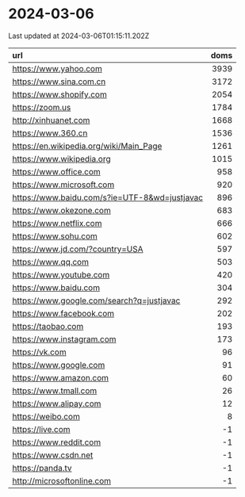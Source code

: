 # 2024-03-06

<!-- BEGIN -->
Last updated at 2024-03-06T01:15:11.202Z

url | doms
:- | -:
https://www.yahoo.com | 3939
https://www.sina.com.cn | 3172
https://www.shopify.com | 2054
https://zoom.us | 1784
http://xinhuanet.com | 1668
https://www.360.cn | 1536
https://en.wikipedia.org/wiki/Main_Page | 1261
https://www.wikipedia.org | 1015
https://www.office.com | 958
https://www.microsoft.com | 920
https://www.baidu.com/s?ie=UTF-8&wd=justjavac | 896
https://www.okezone.com | 683
https://www.netflix.com | 666
https://www.sohu.com | 602
https://www.jd.com/?country=USA | 597
https://www.qq.com | 503
https://www.youtube.com | 420
https://www.baidu.com | 304
https://www.google.com/search?q=justjavac | 292
https://www.facebook.com | 202
https://taobao.com | 193
https://www.instagram.com | 173
https://vk.com | 96
https://www.google.com | 91
https://www.amazon.com | 60
https://www.tmall.com | 26
https://www.alipay.com | 12
https://weibo.com | 8
https://live.com | -1
https://www.reddit.com | -1
https://www.csdn.net | -1
https://panda.tv | -1
http://microsoftonline.com | -1
<!-- END -->

